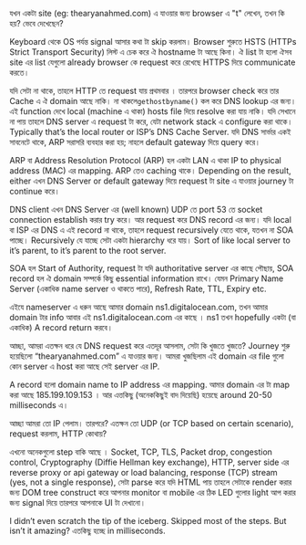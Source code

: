 যখন একটা site (eg: thearyanahmed.com) এ যাওয়ার জন্য browser এ "t" লেখেন, তখন কি হয়? ভেবে দেখেছেন?

Keyboard থেকে OS পর্যন্ত signal আসার কথা টা skip করলাম। Browser শুরুতে HSTS (HTTPs Strict Transport Security) লিস্ট এ চেক করে ঐ hostname টা আছে কিনা। ঐ list টা হলো ঐসব site এর list যেগুলো already browser কে request করে রেখেছে HTTPS দিয়ে communicate করতে। 

যদি সেটা না থাকে, তাহলে HTTP তে request যায় প্রথমবার । তারপরে browser check করে তার Cache এ ঐ domain আছে নাকি। না থাকলে`gethostbyname()` কল করে DNS lookup এর জন্য। এই function দেখে local (machine এ থাকা) hosts file দিয়ে resolve করা যায় নাকি। যদি সেখানে না পায় তাহলে DNS server এ request টা করে, যেটা network stack এ configure করা থাকে।Typically that’s the local router or ISP’s DNS Cache Server. 
যদি DNS সার্ভার একই সাবনেটে থাকে, ARP সরাসরি ব্যবহার করা হয়; নাহলে default gateway দিয়ে query করে।

ARP বা Address Resolution Protocol (ARP) হল একটা LAN এ থাকা IP to physical address (MAC) এর mapping. ARP তেও caching থাকে। Depending on the result, either এখন DNS Server or default gateway দিয়ে request টা site এ যাওয়ার journey টা continue করে। 

DNS client এখন DNS Server এর (well known) UDP তে port 53 তে socket connection establish করার try করে। আর request করে DNS record এর জন্য। যদি local বা ISP এর DNS এ এই record না থাকে, তাহলে request recursively যেতে থাকে, যতখন না SOA পাচ্ছে। Recursively যে যাচ্ছে সেটা একটা hierarchy ধরে যায়। Sort of like local server to it’s parent, to it’s parent to the root server. 

SOA হল Start of Authority, request টা যদি authoritative server এর কাছে পৌছায়, SOA record হল ঐ domain সম্পর্কে কিছু essential information রাখে। যেমন Primary Name Server (একাধিক name server ও থাকতে পারে), Refresh Rate, TTL, Expiry etc. 

এইযে nameserver এ ধরুন আছে আমার domain ns1.digitalocean.com, তখন আমার domain টার info আবার এই ns1.digitalocean.com এর কাছে । ns1 তখন hopefully একটা (বা একাধিক) A record return করবে। 

আচ্ছা, আমরা এতক্ষন ধরে যে DNS request করে এতদূর আসলাম, সেটা কি খুজতে খুজতে? Journey শুরু হয়েছিলো “thearyanahmed.com” এ যাওয়ার জন্য। আমরা খুজছিলাম এই domain এর file গুলো কোন server এ host করা আছে সেই server এর IP. 

A record হলো domain name to IP address এর mapping. আমার domain এর টা map করা আছে 185.199.109.153 । আর এত্তকিছু (অনেককিছুই বাদ দিয়েছি) হয়েছে around 20-50 milliseconds এ। 

আচ্ছা আমরা তো IP পেলাম। তারপরে? এতক্ষন তো UDP (or TCP based on certain scenario), request করলাম, HTTP কোথায়? 

এখনো অনেকগুলো step বাকি আছে । Socket, TCP, TLS, Packet drop, congestion control, Cryptography (Diffie Hellman key exchange), HTTP, server side এর reverse proxy or api gateway or load balancing, response (TCP) stream (yes, not a single response), সেটা parse করে যদি HTML পায় তাহলে সেটাকে render করার জন্য DOM tree construct করে আপনার monitor বা mobile এর ঠিক LED গুলোর light আপ করার জন্য signal দিয়ে তারপরে আপনাকে UI টা দেখানো।

I didn’t even scratch the tip of the iceberg. Skipped most of the steps. But isn’t it amazing? এতকিছু হচ্ছে in milliseconds.
